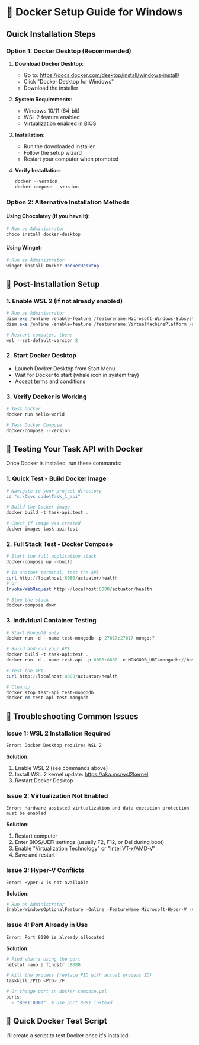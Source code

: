 # 🐳 Docker Setup Guide for Windows

## Quick Installation Steps

### **Option 1: Docker Desktop (Recommended)**

1. **Download Docker Desktop**:
   - Go to: https://docs.docker.com/desktop/install/windows-install/
   - Click "Docker Desktop for Windows"
   - Download the installer

2. **System Requirements**:
   - Windows 10/11 (64-bit)
   - WSL 2 feature enabled
   - Virtualization enabled in BIOS

3. **Installation**:
   - Run the downloaded installer
   - Follow the setup wizard
   - Restart your computer when prompted

4. **Verify Installation**:
   ```powershell
   docker --version
   docker-compose --version
   ```

### **Option 2: Alternative Installation Methods**

#### **Using Chocolatey** (if you have it):
```powershell
# Run as Administrator
choco install docker-desktop
```

#### **Using Winget**:
```powershell
# Run as Administrator
winget install Docker.DockerDesktop
```

## 🔧 Post-Installation Setup

### **1. Enable WSL 2 (if not already enabled)**
```powershell
# Run as Administrator
dism.exe /online /enable-feature /featurename:Microsoft-Windows-Subsystem-for-Linux /all /norestart
dism.exe /online /enable-feature /featurename:VirtualMachinePlatform /all /norestart

# Restart computer, then:
wsl --set-default-version 2
```

### **2. Start Docker Desktop**
- Launch Docker Desktop from Start Menu
- Wait for Docker to start (whale icon in system tray)
- Accept terms and conditions

### **3. Verify Docker is Working**
```powershell
# Test Docker
docker run hello-world

# Test Docker Compose
docker-compose --version
```

## 🧪 Testing Your Task API with Docker

Once Docker is installed, run these commands:

### **1. Quick Test - Build Docker Image**
```powershell
# Navigate to your project directory
cd "c:\D\vs code\Task_1_api"

# Build the Docker image
docker build -t task-api:test .

# Check if image was created
docker images task-api:test
```

### **2. Full Stack Test - Docker Compose**
```powershell
# Start the full application stack
docker-compose up --build

# In another terminal, test the API
curl http://localhost:8080/actuator/health
# or
Invoke-WebRequest http://localhost:8080/actuator/health

# Stop the stack
docker-compose down
```

### **3. Individual Container Testing**
```powershell
# Start MongoDB only
docker run -d --name test-mongodb -p 27017:27017 mongo:7

# Build and run your API
docker build -t task-api:test .
docker run -d --name test-api -p 8080:8080 -e MONGODB_URI=mongodb://host.docker.internal:27017/tasksdb task-api:test

# Test the API
curl http://localhost:8080/actuator/health

# Cleanup
docker stop test-api test-mongodb
docker rm test-api test-mongodb
```

## 🚨 Troubleshooting Common Issues

### **Issue 1: WSL 2 Installation Required**
```
Error: Docker Desktop requires WSL 2
```
**Solution**:
1. Enable WSL 2 (see commands above)
2. Install WSL 2 kernel update: https://aka.ms/wsl2kernel
3. Restart Docker Desktop

### **Issue 2: Virtualization Not Enabled**
```
Error: Hardware assisted virtualization and data execution protection must be enabled
```
**Solution**:
1. Restart computer
2. Enter BIOS/UEFI settings (usually F2, F12, or Del during boot)
3. Enable "Virtualization Technology" or "Intel VT-x/AMD-V"
4. Save and restart

### **Issue 3: Hyper-V Conflicts**
```
Error: Hyper-V is not available
```
**Solution**:
```powershell
# Run as Administrator
Enable-WindowsOptionalFeature -Online -FeatureName Microsoft-Hyper-V -All
```

### **Issue 4: Port Already in Use**
```
Error: Port 8080 is already allocated
```
**Solution**:
```powershell
# Find what's using the port
netstat -ano | findstr :8080

# Kill the process (replace PID with actual process ID)
taskkill /PID <PID> /F

# Or change port in docker-compose.yml
ports:
  - "8081:8080"  # Use port 8081 instead
```

## 🎯 Quick Docker Test Script

I'll create a script to test Docker once it's installed:
